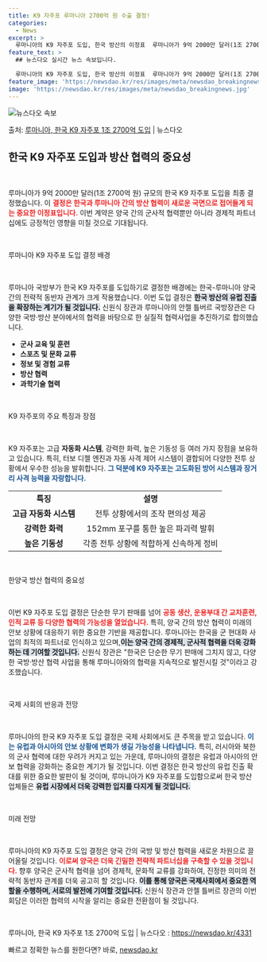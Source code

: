```yaml
---
title: K9 자주포 루마니아 2700억 원 수출 결정!
categories:
  - News
excerpt: >
  루마니아의 K9 자주포 도입, 한국 방산의 이정표  루마니아가 9억 2000만 달러(1조 2700억 원) 규…
feature_text: >
  ## 뉴스다오 실시간 뉴스 속보입니다.

  루마니아의 K9 자주포 도입, 한국 방산의 이정표  루마니아가 9억 2000만 달러(1조 2700억 원) 규…
feature_image: 'https://newsdao.kr/res/images/meta/newsdao_breakingnews.jpg'
image: 'https://newsdao.kr/res/images/meta/newsdao_breakingnews.jpg'
---
```


![뉴스다오 속보](https://newsdao.kr/res/images/meta/newsdao_breakingnews.jpg)

<p>출처: <a href="https://newsdao.kr/4331" rel="dofollow">루마니아, 한국 K9 자주포 1조 2700억 도입</a> | 뉴스다오</p>

<h2 data-ke-size="size26">한국 K9 자주포 도입과 방산 협력의 중요성</h2>

<p data-ke-size="size16">&nbsp;</p>

루마니아가 9억 2000만 달러(1조 2700억 원) 규모의 한국 K9 자주포 도입을 최종 결정했습니다. 이 <b><span style="color: #ee2323;">결정은 한국과 루마니아 간의 방산 협력이 새로운 국면으로 접어들게 되는 중요한 이정표입니다.</span></b> 이번 계약은 양국 간의 군사적 협력뿐만 아니라 경제적 파트너십에도 긍정적인 영향을 미칠 것으로 기대됩니다. 

<p data-ke-size="size16">&nbsp;</p>

루마니아 K9 자주포 도입 결정 배경

<p data-ke-size="size16">&nbsp;</p>

루마니아 국방부가 한국 K9 자주포를 도입하기로 결정한 배경에는 한국-루마니아 양국 간의 전략적 동반자 관계가 크게 작용했습니다. 이번 도입 결정은 <b><span style="background-color: #21538527;">한국 방산의 유럽 진출을 확장하는 계기가 될 것입니다.</span></b> 신원식 장관과 루마니아의 안젤 틀버르 국방장관은 다양한 국방·방산 분야에서의 협력을 바탕으로 한 실질적 협력사업을 추진하기로 합의했습니다.

<ul>
<li><b>군사 교육 및 훈련</b></li>
<li><b>스포츠 및 문화 교류</b></li>
<li><b>정보 및 경험 교류</b></li>
<li><b>방산 협력</b></li>
<li><b>과학기술 협력</b></li>
</ul>

<p data-ke-size="size16">&nbsp;</p>

K9 자주포의 주요 특징과 장점

<p data-ke-size="size16">&nbsp;</p>

K9 자주포는 고급 <b>자동화 시스템</b>, 강력한 화력, 높은 기동성 등 여러 가지 장점을 보유하고 있습니다. 특히, 터보 디젤 엔진과 자동 사격 제어 시스템이 결합되어 다양한 전투 상황에서 우수한 성능을 발휘합니다. <b><span style="color: #1a5490;">그 덕분에 K9 자주포는 고도화된 방어 시스템과 장거리 사격 능력을 자랑합니다.</span></b> 

<table style="width:100%;">
  <tr>
    <td style="text-align: center; height: 17px;"><b>특징</b></td>
    <td style="text-align: center; height: 17px;"><b>설명</b></td>
  </tr>
  <tr>
    <td style="text-align: center; height: 17px;"><b>고급 자동화 시스템</b></td>
    <td style="text-align: center; height: 17px;">전투 상황에서의 조작 편의성 제공</td>
  </tr>
  <tr>
    <td style="text-align: center; height: 17px;"><b>강력한 화력</b></td>
    <td style="text-align: center; height: 17px;">152mm 포구를 통한 높은 파괴력 발휘</td>
  </tr>
  <tr>
    <td style="text-align: center; height: 17px;"><b>높은 기동성</b></td>
    <td style="text-align: center; height: 17px;">각종 전투 상황에 적합하게 신속하게 정비</td>
  </tr>
</table>

<p data-ke-size="size16">&nbsp;</p>

한양국 방산 협력의 중요성

<p data-ke-size="size16">&nbsp;</p>

이번 K9 자주포 도입 결정은 단순한 무기 판매를 넘어 <b><span style="color: #ee2323;">공동 생산, 운용부대 간 교차훈련, 인적 교류 등 다양한 협력의 가능성을 열었습니다.</span></b> 특히, 양국 간의 방산 협력이 미래의 안보 상황에 대응하기 위한 중요한 기반을 제공합니다. 루마니아는 한국을 군 현대화 사업의 최적의 파트너로 인식하고 있으며,<b><span style="background-color: #21538527;">이는 양국 간의 경제적, 군사적 협력을 더욱 강화하는 데 기여할 것입니다.</span></b> 신원식 장관은 "한국은 단순한 무기 판매에 그치지 않고, 다양한 국방·방산 협력 사업을 통해 루마니아와의 협력을 지속적으로 발전시킬 것"이라고 강조했습니다. 

<p data-ke-size="size16">&nbsp;</p>

국제 사회의 반응과 전망

<p data-ke-size="size16">&nbsp;</p>

루마니아의 한국 K9 자주포 도입 결정은 국제 사회에서도 큰 주목을 받고 있습니다. <b><span style="color: #1a5490;">이는 유럽과 아시아의 안보 상황에 변화가 생길 가능성을 나타냅니다.</span></b> 특히, 러시아와 북한의 군사 협력에 대한 우려가 커지고 있는 가운데, 루마니아의 결정은 유럽과 아시아의 안보 협력을 강화하는 중요한 계기가 될 것입니다. 이번 결정은 한국 방산의 유럽 진출 확대를 위한 중요한 발판이 될 것이며, 루마니아가 K9 자주포를 도입함으로써 한국 방산 업체들은 <b><span style="background-color: #21538527;">유럽 시장에서 더욱 강력한 입지를 다지게 될 것입니다.</span></b> 

<p data-ke-size="size16">&nbsp;</p>

미래 전망

<p data-ke-size="size16">&nbsp;</p>

루마니아의 K9 자주포 도입 결정은 양국 간의 국방 및 방산 협력을 새로운 차원으로 끌어올릴 것입니다. <b><span style="color: #ee2323;">이로써 양국은 더욱 긴밀한 전략적 파트너십을 구축할 수 있을 것입니다.</span></b> 향후 양국은 군사적 협력을 넘어 경제적, 문화적 교류를 강화하여, 진정한 의미의 전략적 동반자 관계를 더욱 공고히 할 것입니다. <b><span style="background-color: #21538527;">이를 통해 양국은 국제사회에서 중요한 역할을 수행하며, 서로의 발전에 기여할 것입니다.</span></b> 신원식 장관과 안젤 틀버르 장관의 이번 회담은 이러한 협력의 시작을 알리는 중요한 전환점이 될 것입니다. 

<p data-ke-size="size16">&nbsp;</p>

루마니아, 한국 K9 자주포 1조 2700억 도입 | 뉴스다오 : <a href="https://newsdao.kr/4331">https://newsdao.kr/4331</a> 

빠르고 정확한 뉴스를 원한다면? 바로, <a href="https://newsdao.kr" rel="dofollow">newsdao.kr</a>


